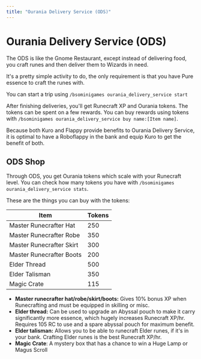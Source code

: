 ```yaml
---
title: "Ourania Delivery Service (ODS)"
---
```


# Ourania Delivery Service (ODS)

The ODS is like the Gnome Restaurant, except instead of delivering food, you craft runes and then deliver them to Wizards in need.

It's a pretty simple activity to do, the only requirement is that you have Pure essence to craft the runes with.

You can start a trip using `/bsominigames ourania_delivery_service start`

After finishing deliveries, you'll get Runecraft XP and Ourania tokens. The tokens can be spent on a few rewards. You can buy rewards using tokens with `/bsominigames ourania_delivery_service buy name:[Item name]`.

Because both Kuro and Flappy provide benefits to Ourania Delivery Service, it is optimal to have a Roboflappy in the bank and equip Kuro to get the benefit of both.

## ODS Shop

Through ODS, you get Ourania tokens which scale with your Runecraft level. You can check how many tokens you have with `/bsominigames ourania_delivery_service stats`.

These are the things you can buy with the tokens:

| Item                     | Tokens |
| ------------------------ | ------ |
| Master Runecrafter Hat   | 250    |
| Master Runecrafter Robe  | 350    |
| Master Runecrafter Skirt | 300    |
| Master Runecrafter Boots | 200    |
| Elder Thread             | 500    |
| Elder Talisman           | 350    |
| Magic Crate              | 115    |

- **Master runecrafter hat/robe/skirt/boots:** Gives 10% bonus XP when Runecrafting and must be equipped in skilling or misc.
- **Elder thread:** Can be used to upgrade an Abyssal pouch to make it carry significantly more essence, which hugely increases Runecraft XP/hr. Requires 105 RC to use and a spare abyssal pouch for maximum benefit.
- **Elder talisman:** Allows you to be able to runecraft Elder runes, if it's in your bank. Crafting Elder runes is the best Runecraft XP/hr.
- **Magic Crate**: A mystery box that has a chance to win a Huge Lamp or Magus Scroll
